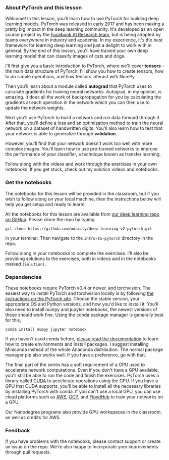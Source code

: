
### About PyTorch and this lesson

Welcome! In this lesson, you'll learn how to use PyTorch for building deep learning models. PyTorch was released in early 2017 and has been making a pretty big impact in the deep learning community. It's developed as an open source project by the [Facebook AI Research team](https://research.fb.com/category/facebook-ai-research-fair/), but is being adopted by teams everywhere in industry and academia. In my experience, it's the best framework for learning deep learning and just a delight to work with in general. By the end of this lesson, you'll have trained your own deep learning model that can classify images of cats and dogs.

I'll first give you a basic introduction to PyTorch, where we'll cover **tensors** - the main data structure of PyTorch. I'll show you how to create tensors, how to do simple operations, and how tensors interact with NumPy.

Then you'll learn about a module called **autograd** that PyTorch uses to calculate gradients for training neural networks. Autograd, in my opinion, is amazing. It does all the work of backpropagation for you by calculating the gradients at each operation in the network which you can then use to update the network weights.

Next you'll use PyTorch to build a network and run data forward through it. After that, you'll define a loss and an optimization method to train the neural network on a dataset of handwritten digits. You'll also learn how to test that your network is able to generalize through **validation**.

However, you'll find that your network doesn't work too well with more complex images. You'll learn how to use pre-trained networks to improve the performance of your classifier, a technique known as transfer learning.

Follow along with the videos and work through the exercises in your own notebooks. If you get stuck, check out my solution videos and notebooks.

### Get the notebooks

The notebooks for this lesson will be provided in the classroom, but if you wish to follow along on your local machine, then the instructions below will help you get setup and ready to learn!

All the notebooks for this lesson are available from [our deep learning repo on GitHub](https://github.com/udacity/deep-learning-v2-pytorch). Please clone the repo by typing

`git clone https://github.com/udacity/deep-learning-v2-pytorch.git`

in your terminal. Then navigate to the `intro-to-pytorch` directory in the repo.

Follow along in your notebooks to complete the exercises. I'll also be providing solutions to the exercises, both in videos and in the notebooks marked `(Solution)`.

### Dependencies

These notebooks require PyTorch v0.4 or newer, and torchvision. The easiest way to install PyTorch and torchvision locally is by following [the instructions on the PyTorch site](https://pytorch.org/get-started/locally/). Choose the stable version, your appropriate OS and Python versions, and how you'd like to install it. You'll also need to install numpy and jupyter notebooks, the newest versions of these should work fine. Using the conda package manager is generally best for this,

`conda install numpy jupyter notebook`

If you haven't used conda before, [please read the documentation](https://conda.io/docs/) to learn how to create environments and install packages. I suggest installing Miniconda instead of the whole Anaconda distribution. The normal package manager pip also works well. If you have a preference, go with that.

The final part of the series has a soft requirement of a GPU used to accelerate network computations. Even if you don't have a GPU available, you'll still be able to run the code and finish the exercises. PyTorch uses a library called [CUDA](https://developer.nvidia.com/cuda-zone) to accelerate operations using the GPU. If you have a GPU that CUDA supports, you'll be able to install all the necessary libraries by installing PyTorch with conda. If you can't use a local GPU, you can use cloud platforms such as [AWS](https://docs.aws.amazon.com/dlami/latest/devguide/gpu.html), [GCP](https://cloud.google.com/gpu/), and [FloydHub](https://www.floydhub.com/) to train your networks on a GPU.

Our Nanodegree programs also provide GPU workspaces in the classroom, as well as credits for AWS.

### Feedback

If you have problems with the notebooks, please contact support or create an issue on the repo. We're also happy to incorporate your improvements through pull requests.